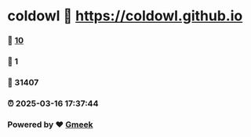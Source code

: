 # coldowl :link: https://coldowl.github.io 
### :page_facing_up: [10](https://coldowl.github.io/tag.html) 
### :speech_balloon: 1 
### :hibiscus: 31407 
### :alarm_clock: 2025-03-16 17:37:44 
### Powered by :heart: [Gmeek](https://github.com/Meekdai/Gmeek)
